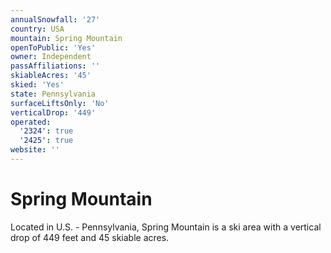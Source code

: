 ```yaml
---
annualSnowfall: '27'
country: USA
mountain: Spring Mountain
openToPublic: 'Yes'
owner: Independent
passAffiliations: ''
skiableAcres: '45'
skied: 'Yes'
state: Pennsylvania
surfaceLiftsOnly: 'No'
verticalDrop: '449'
operated:
  '2324': true
  '2425': true
website: ''
---
```



# Spring Mountain

Located in U.S. - Pennsylvania, Spring Mountain is a ski area with a vertical drop of 449 feet and 45 skiable acres.
